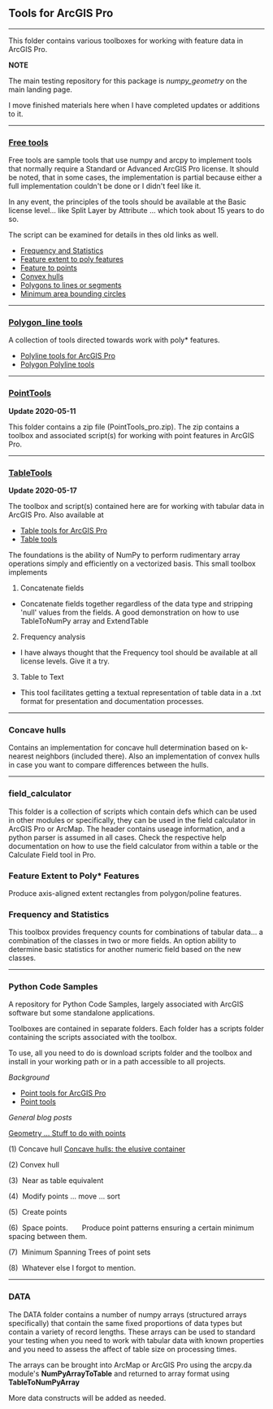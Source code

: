 
## Tools for ArcGIS Pro

----

This folder contains various toolboxes for working with feature data in ArcGIS Pro.

**NOTE**

The main testing repository for this package is *numpy_geometry* on the main landing page.

I move finished materials here when I have completed updates or additions to it.

----

### [**Free tools**](/Free_Tools/README.md)

Free tools are sample tools that use numpy and arcpy to implement tools that normally require a Standard or Advanced ArcGIS Pro license.
It should be noted, that in some cases, the implementation is partial because either a full implementation couldn't be done or I didn't feel like it.

In any event, the principles of the tools should be available at the Basic license level... like Split Layer by Attribute ... which took about 15 years to do so.  

The script can be examined for details in thes old links as well.

- [Frequency and Statistics](https://community.esri.com/t5/python-blog/free-advanced-tools-frequency-and-statistics/ba-p/902835)
- [Feature extent to poly features](https://community.esri.com/t5/python-blog/free-advanced-tools-feature-extent-to-poly-features/ba-p/893420)
- [Feature to points](https://community.esri.com/t5/python-blog/free-advanced-tools-feature-to-point/ba-p/893553)
- [Convex hulls](https://community.esri.com/t5/python-blog/free-advanced-tools-convex-hulls/ba-p/893549)
- [Polygons to lines or segments](https://community.esri.com/t5/python-blog/free-advanced-tools-polygons-to-lines-or-segments/ba-p/902811)
- [Minimum area bounding circles](https://community.esri.com/t5/python-blog/free-advanced-tools-bounding-circles/ba-p/902820)

----
### [**Polygon_line tools**](/PolygonLineTools/README.md)

A collection of tools directed towards work with poly* features.

- [Polyline tools for ArcGIS Pro](https://community.esri.com/t5/python-blog/polygon-polyline-tools-for-pro/ba-p/904067)
- [Polygon Polyline tools](https://community.esri.com/t5/python-documents/free-tools-for-arcgis-pro-polygon-polyline-tools/ta-p/917751)

----
### [**PointTools**](/PointTools/README.md)

**Update 2020-05-11**

This folder contains a zip file (PointTools_pro.zip).  The zip contains a toolbox and associated script(s) for working with point features in ArcGIS Pro.

-------------------------
### [**TableTools**](/TableTools/README.md)

**Update 2020-05-17**

The toolbox and script(s) contained here are for working with tabular data in ArcGIS Pro.  Also available at

- [Table tools for ArcGIS Pro](https://community.esri.com/t5/python-blog/table-tools-for-pro/ba-p/904042)
- [Table tools](https://community.esri.com/t5/python-documents/free-tools-for-arcgis-pro-table-tools/ta-p/916415)

The foundations is the ability of NumPy to perform rudimentary array operations simply and efficiently on a vectorized basis. This small toolbox implements

1.  Concatenate fields

*  Concatenate fields together regardless of the data type and stripping 'null' values from the fields.  A good demonstration on how to use TableToNumPy array and ExtendTable 

2. Frequency analysis

* I have always thought that the Frequency tool should be available at all license levels.  Give it a try.

3. Table to Text

* This tool facilitates getting a textual representation of table data in a .txt format for presentation and documentation processes.



----
### **Concave hulls**

Contains an implementation for concave hull determination based on k-nearest neighbors (included there).  Also an implementation of convex hulls in case you want to compare differences between the hulls.


-------------------------
### **field_calculator**

This folder is a collection of scripts which contain defs which can be used in other modules or specifically, they can be used in the field calculator in ArcGIS Pro or ArcMap.  The header contains useage information, and a python parser is assumed in all cases.  Check the respective help documentation on how to use the field calculator from within a table or the Calculate Field tool in Pro.


### Feature Extent to Poly\* Features

Produce axis-aligned extent rectangles from polygon/poline features.

### **Frequency and Statistics**

This toolbox provides frequency counts for combinations of tabular data... a combination of the classes in two or more fields.
An option ability to determine basic statistics for another numeric field based on the new classes.

-------------------------
### **Python Code Samples**

A repository for Python Code Samples, largely associated with ArcGIS software but some standalone applications.

Toolboxes are contained in separate folders.  Each folder has a scripts folder containing the scripts associated with the toolbox.

To use, all you need to do is download scripts folder and the toolbox and install in your working path or in a path accessible to all projects.

*Background*

- [Point tools for ArcGIS Pro](https://community.esri.com/t5/python-blog/point-tools-for-pro/ba-p/904043)
- [Point tools](https://community.esri.com/t5/python-documents/free-tools-for-arcgis-pro-point-tools/ta-p/916006)

*General blog posts*

[Geometry ... Stuff to do with points](https://community.esri.com/t5/python-blog/geometry-stuff-to-do-with-points/ba-p/902633)


(1)  Concave hull  [Concave hulls: the elusive container](https://community.esri.com/t5/python-blog/concave-hulls-the-elusive-container/ba-p/902545)

(2)  Convex hull

(3)  Near as table equivalent

(4)  Modify points ... move ... sort

(5)  Create points

(6)  Space points.
      Produce point patterns ensuring a certain minimum spacing between them.

(7)  Minimum Spanning Trees of point sets

(8)  Whatever else I forgot to mention.


-------------------------
### **DATA**

The DATA folder contains a number of numpy arrays (structured arrays specifically) that contain the same fixed proportions of data types but contain a variety of record lengths.  These arrays can be used to standard your testing when you need to work with tabular data with known properties and you need to assess the affect of table size on processing times. 

The arrays can be brought into ArcMap or ArcGIS Pro using the arcpy.da module's **NumPyArrayToTable** and returned to array format using **TableToNumPyArray**

More data constructs will be added as needed.

